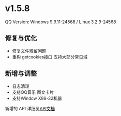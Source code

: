 # v1.5.8

QQ Version: Windows 9.9.11-24568 / Linux 3.2.9-24568

## 修复与优化
* 修复文件残留问题
* 重构 getcookies接口 支持大部分常见域 
## 新增与调整
* 日志清理
* 支持QQ音乐 图文卡片
* 支持Window X86-32机器

新增的 API 详细见[API文档](https://napneko.github.io/zh-CN/develop/extends_api)
